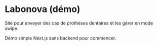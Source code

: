 # Labonova (démo)

Site pour envoyer des cas de prothèses dentaires et les gérer en mode swipe.

Démo simple Next.js sans backend pour commencer.